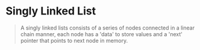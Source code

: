 # Singly Linked List

> A singly linked lists consists of a series of nodes connected in a linear chain manner, each node has a 'data' to store values and a 'next' pointer that points to next node in memory.

